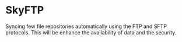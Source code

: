 # SkyFTP
Syncing few file repositories automatically using the FTP and SFTP protocols. This will be enhance the availability of data and the security.
